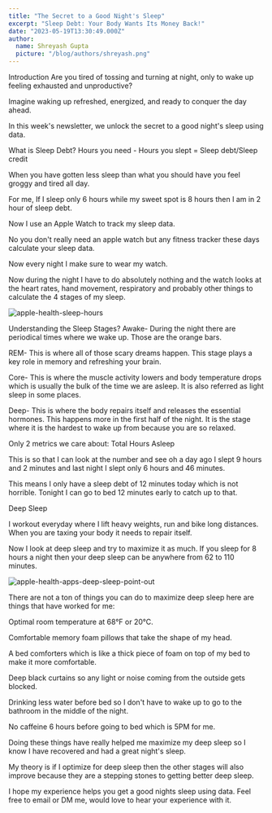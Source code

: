```yaml
---
title: "The Secret to a Good Night's Sleep"
excerpt: "Sleep Debt: Your Body Wants Its Money Back!"
date: "2023-05-19T13:30:49.000Z"
author:
  name: Shreyash Gupta
  picture: "/blog/authors/shreyash.png"
---
```


Introduction
Are you tired of tossing and turning at night, only to wake up feeling exhausted and unproductive?

Imagine waking up refreshed, energized, and ready to conquer the day ahead.

In this week's newsletter, we unlock the secret to a good night's sleep using data.

What is Sleep Debt?
Hours you need - Hours you slept = Sleep debt/Sleep credit

When you have gotten less sleep than what you should have you feel groggy and tired all day.

For me, If I sleep only 6 hours while my sweet spot is 8 hours then I am in 2 hour of sleep debt.

Now I use an Apple Watch to track my sleep data.

No you don't really need an apple watch but any fitness tracker these days calculate your sleep data.

Now every night I make sure to wear my watch.

Now during the night I have to do absolutely nothing and the watch looks at the heart rates, hand movement, respiratory and probably other things to calculate the 4 stages of my sleep.

![apple-health-sleep-hours](/blog/content/apple-health-sleep-hours.jpg)

Understanding the Sleep Stages?
Awake- During the night there are periodical times where we wake up. Those are the orange bars.

REM- This is where all of those scary dreams happen. This stage plays a key role in memory and refreshing your brain.

Core- This is where the muscle activity lowers and body temperature drops which is usually the bulk of the time we are asleep. It is also referred as light sleep in some places.

Deep- This is where the body repairs itself and releases the essential hormones. This happens more in the first half of the night. It is the stage where it is the hardest to wake up from because you are so relaxed.

Only 2 metrics we care about:
Total Hours Asleep

This is so that I can look at the number and see oh a day ago I slept 9 hours and 2 minutes and last night I slept only 6 hours and 46 minutes.

This means I only have a sleep debt of 12 minutes today which is not horrible. Tonight I can go to bed 12 minutes early to catch up to that.

Deep Sleep

I workout everyday where I lift heavy weights, run and bike long distances. When you are taxing your body it needs to repair itself.

Now I look at deep sleep and try to maximize it as much. If you sleep for 8 hours a night then your deep sleep can be anywhere from 62 to 110 minutes.

![apple-health-apps-deep-sleep-point-out](/blog/content/apple-health-apps-deep-sleep-point-out.jpg)

There are not a ton of things you can do to maximize deep sleep here are things that have worked for me:

Optimal room temperature at 68°F or 20°C.

Comfortable memory foam pillows that take the shape of my head.

A bed comforters which is like a thick piece of foam on top of my bed to make it more comfortable.

Deep black curtains so any light or noise coming from the outside gets blocked.

Drinking less water before bed so I don't have to wake up to go to the bathroom in the middle of the night.

No caffeine 6 hours before going to bed which is 5PM for me.

Doing these things have really helped me maximize my deep sleep so I know I have recovered and had a great night's sleep.

My theory is if I optimize for deep sleep then the other stages will also improve because they are a stepping stones to getting better deep sleep.

I hope my experience helps you get a good nights sleep using data. Feel free to email or DM me, would love to hear your experience with it. 